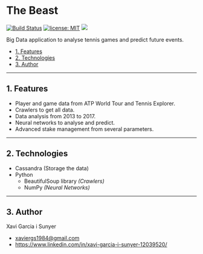 The Beast
=================

[![Build Status](https://travis-ci.org/xavigs/the-beast.svg?branch=master)](https://travis-ci.org/xavigs/the-beast) [![license: MIT](https://img.shields.io/badge/License-MIT-blue.svg)](https://opensource.org/licenses/MIT) ![](https://img.shields.io/github/repo-size/xavigs/the-beast.svg?colorB=orange)

Big Data application to analyse tennis games and predict future events.

* [1. Features](#block1)
* [2. Technologies](#block2)
* [3. Author](#block3)

---

<a name="block1"></a>
## 1. Features

- Player and game data from ATP World Tour and Tennis Explorer.
- Crawlers to get all data.
- Data analysis from 2013 to 2017.
- Neural networks to analyse and predict.
- Advanced stake management from several parameters.

---

<a name="block2"></a>
## 2. Technologies

- Cassandra (Storage the data)
- Python
  - BeautifulSoup library *(Crawlers)*
  - NumPy *(Neural Networks)*

---

<a name="block3"></a>
## 3. Author
Xavi Garcia i Sunyer
 - <xaviergs1984@gmail.com>
 - https://www.linkedin.com/in/xavi-garcia-i-sunyer-12039520/
